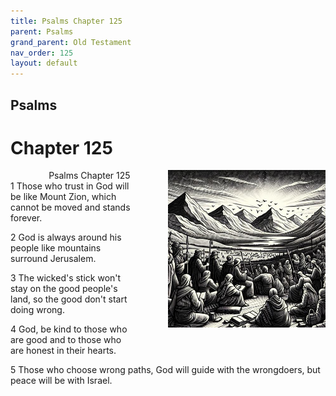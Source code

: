 ```yaml
---
title: Psalms Chapter 125
parent: Psalms
grand_parent: Old Testament
nav_order: 125
layout: default
---
```


## Psalms

# Chapter 125

<div style="clear: both; text-align: right;">
    <div style="max-width: 50%; height: auto; float: right; margin: 0 0 10px 10px; padding-left: 10%;">
        <img src="/assets/Image/Psalms/500/125.jpg" alt="Psalms Chapter 125" class="chapter-image">
    </div>
    <figcaption style="font-size: 14px; text-align: right;">Psalms Chapter 125</figcaption>
</div>
1 Those who trust in God will be like Mount Zion, which cannot be moved and stands forever.

2 God is always around his people like mountains surround Jerusalem.

3 The wicked's stick won't stay on the good people's land, so the good don't start doing wrong.

4 God, be kind to those who are good and to those who are honest in their hearts.

5 Those who choose wrong paths, God will guide with the wrongdoers, but peace will be with Israel.


